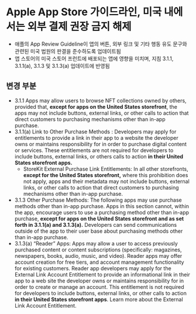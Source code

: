# Apple App Store 가이드라인, 미국 내에서는 외부 결제 권장 금지 해제


* 애플의 App Review Guideline이 앱의 버튼, 외부 링크 및 기타 행동 유도 문구와 관련된 미국 법원의 판결을 준수하도록 업데이트됨
* 앱 스토어의 미국 스토어 프런트에 배포되는 앱에 영향을 미치며, 지침 3.1.1, 3.1.1(a), 3.1.3 및 3.1.3(a) 업데이트에 반영됨

변경 부분
-----

* 3.1.1 Apps may allow users to browse NFT collections owned by others, provided that, **except for apps on the United States storefront**, the apps may not include buttons, external links, or other calls to action that direct customers to purchasing mechanisms other than in-app purchase.
* 3.1.1(a) Link to Other Purchase Methods : Developers may apply for entitlements to provide a link in their app to a website the developer owns or maintains responsibility for in order to purchase digital content or services. These entitlements are not required for developers to include buttons, external links, or others calls to action **in their United States storefront apps.**
  + StoreKit External Purchase Link Entitlements: In all other storefronts, **except for the United States storefront,** where this prohibition does not apply, apps and their metadata may not include buttons, external links, or other calls to action that direct customers to purchasing mechanisms other than in-app purchase.
* 3.1.3 Other Purchase Methods: The following apps may use purchase methods other than in-app purchase. Apps in this section cannot, within the app, encourage users to use a purchasing method other than in-app purchase, **except for apps on the United States storefront and as set forth in 3.1.1(a) and 3.1.3(a).** Developers can send communications outside of the app to their user base about purchasing methods other than in-app purchase.
* 3.1.3(a) “Reader” Apps: Apps may allow a user to access previously purchased content or content subscriptions (specifically: magazines, newspapers, books, audio, music, and video). Reader apps may offer account creation for free tiers, and account management functionality for existing customers. Reader app developers may apply for the External Link Account Entitlement to provide an informational link in their app to a web site the developer owns or maintains responsibility for in order to create or manage an account. This entitlement is not required for developers to include buttons, external links, or other calls to action **in their United States storefront apps**. Learn more about the External Link Account Entitlement.
